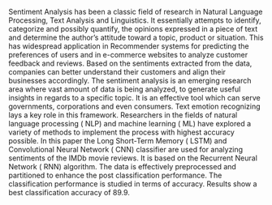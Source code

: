 Sentiment Analysis has been a classic field of research in Natural Language
Processing, Text Analysis and Linguistics. It essentially attempts to identify, categorize
and possibly quantify, the opinions expressed in a piece of text and determine the author’s
attitude toward a topic, product or situation. This has widespread application in
Recommender systems for predicting the preferences of users and in e-commerce
websites to analyze customer feedback and reviews. Based on the sentiments extracted
from the data, companies can better understand their customers and align their
businesses accordingly. The sentiment analysis is an emerging research area where vast
amount of data is being analyzed, to generate useful insights in regards to a specific
topic. It is an effective tool which can serve governments, corporations and even
consumers. Text emotion recognizing lays a key role in this framework. Researchers
in the fields of natural language processing ( NLP) and machine learning ( ML) have
explored a variety of methods to implement the process with highest accuracy
possible. In this paper the Long Short-Term Memory ( LSTM) and Convolutional
Neural Network ( CNN) classifier are used for analyzing sentiments of the IMDb
movie reviews. It is based on the Recurrent Neural Network ( RNN) algorithm. The
data is effectively preprocessed and partitioned to enhance the post classification
performance. The classification performance is studied in terms of accuracy. Results
show a best classification accuracy of 89.9.
